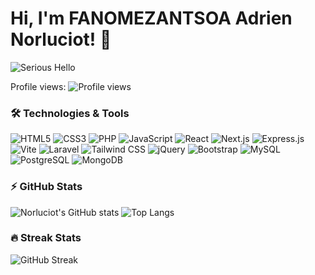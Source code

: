 <div align="cent">

# Hi, I'm FANOMEZANTSOA Adrien Norluciot! 👋

  <img src="https://media.giphy.com/media/Rpl1sod1vCXK0L2SUN/giphy.gif?cid=ecf05e47wtov4hm63a2pmvwj312f3obgsz41pt5linrtt8ni&ep=v1_gifs_search&rid=giphy.gif&ct=g" alt="Serious Hello" />



Profile views: ![Profile views](https://komarev.com/ghpvc/?username=Norluciot&color=blue)

### 🛠 Technologies & Tools
![HTML5](https://img.shields.io/badge/-HTML5-000?&logo=HTML5)
![CSS3](https://img.shields.io/badge/-CSS3-000?&logo=CSS3)
![PHP](https://img.shields.io/badge/-PHP-000?&logo=PHP)
![JavaScript](https://img.shields.io/badge/-JavaScript-000?&logo=JavaScript)
![React](https://img.shields.io/badge/-React-000?&logo=React)
![Next.js](https://img.shields.io/badge/-Next.js-000?&logo=Next.js)
![Express.js](https://img.shields.io/badge/-Express.js-000?&logo=Express)
![Vite](https://img.shields.io/badge/-Vite-000?&logo=Vite)
![Laravel](https://img.shields.io/badge/-Laravel-000?&logo=Laravel)
![Tailwind CSS](https://img.shields.io/badge/-Tailwind--CSS-000?&logo=Tailwind-CSS)
![jQuery](https://img.shields.io/badge/-jQuery-000?&logo=jQuery)
![Bootstrap](https://img.shields.io/badge/-Bootstrap-000?&logo=Bootstrap)
![MySQL](https://img.shields.io/badge/-MySQL-000?&logo=MySQL)
![PostgreSQL](https://img.shields.io/badge/-PostgreSQL-000?&logo=PostgreSQL)
![MongoDB](https://img.shields.io/badge/-MongoDB-000?&logo=MongoDB)



### ⚡ GitHub Stats
![Norluciot's GitHub stats](https://github-readme-stats.vercel.app/api?username=Norluciot&show_icons=true&theme=radical)
![Top Langs](https://github-readme-stats.vercel.app/api/top-langs/?username=Norluciot&layout=compact&theme=radical)

### 🔥 Streak Stats
![GitHub Streak](https://github-readme-streak-stats.herokuapp.com/?user=Norluciot&theme=radical)


</div>

